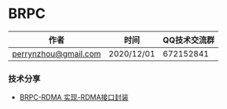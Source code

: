 #  BRPC

| 作者 | 时间 |QQ技术交流群 |
| ------ | ------ |------ |
| perrynzhou@gmail.com |2020/12/01 |672152841 |


### 技术分享
- [BRPC-RDMA 实现-RDMA接口封装](./document/md/BRPC-RDMA实现-RDMA接口说明.md)

